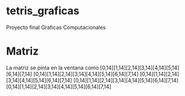 tetris_graficas
===============

Proyecto final Graficas Computacionales


Matriz
======

La matriz se pinta en la ventana como
[0,14][1,14][2,14][3,14][4,14][5,14][6,14][7,14]
[0,14][1,14][2,14][3,14][4,14][5,14][6,14][7,14]
[0,14][1,14][2,14][3,14][4,14][5,14][6,14][7,14]
[0,14][1,14][2,14][3,14][4,14][5,14][6,14][7,14]
[0,14][1,14][2,14][3,14][4,14][5,14][6,14][7,14]
